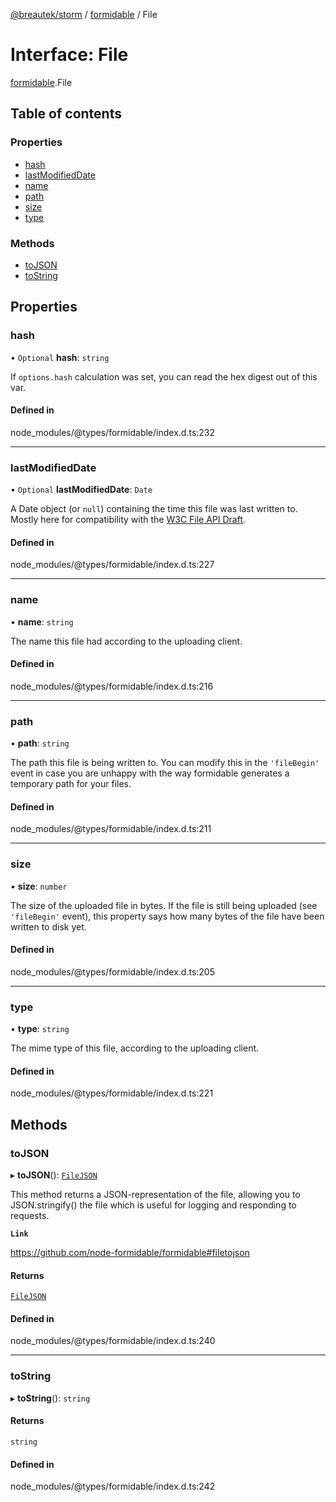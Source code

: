 [@breautek/storm](../README.md) / [formidable](../modules/formidable.md) / File

# Interface: File

[formidable](../modules/formidable.md).File

## Table of contents

### Properties

- [hash](formidable.File.md#hash)
- [lastModifiedDate](formidable.File.md#lastmodifieddate)
- [name](formidable.File.md#name)
- [path](formidable.File.md#path)
- [size](formidable.File.md#size)
- [type](formidable.File.md#type)

### Methods

- [toJSON](formidable.File.md#tojson)
- [toString](formidable.File.md#tostring)

## Properties

### hash

• `Optional` **hash**: `string`

If `options.hash` calculation was set, you can read the hex digest out of this var.

#### Defined in

node_modules/@types/formidable/index.d.ts:232

___

### lastModifiedDate

• `Optional` **lastModifiedDate**: `Date`

A Date object (or `null`) containing the time this file was last written to. Mostly here for
compatibility with the [W3C File API Draft](http://dev.w3.org/2006/webapi/FileAPI/).

#### Defined in

node_modules/@types/formidable/index.d.ts:227

___

### name

• **name**: `string`

The name this file had according to the uploading client.

#### Defined in

node_modules/@types/formidable/index.d.ts:216

___

### path

• **path**: `string`

The path this file is being written to. You can modify this in the `'fileBegin'` event in case
you are unhappy with the way formidable generates a temporary path for your files.

#### Defined in

node_modules/@types/formidable/index.d.ts:211

___

### size

• **size**: `number`

The size of the uploaded file in bytes. If the file is still being uploaded (see `'fileBegin'`
event), this property says how many bytes of the file have been written to disk yet.

#### Defined in

node_modules/@types/formidable/index.d.ts:205

___

### type

• **type**: `string`

The mime type of this file, according to the uploading client.

#### Defined in

node_modules/@types/formidable/index.d.ts:221

## Methods

### toJSON

▸ **toJSON**(): [`FileJSON`](formidable.FileJSON.md)

This method returns a JSON-representation of the file, allowing you to JSON.stringify() the
file which is useful for logging and responding to requests.

**`Link`**

https://github.com/node-formidable/formidable#filetojson

#### Returns

[`FileJSON`](formidable.FileJSON.md)

#### Defined in

node_modules/@types/formidable/index.d.ts:240

___

### toString

▸ **toString**(): `string`

#### Returns

`string`

#### Defined in

node_modules/@types/formidable/index.d.ts:242
